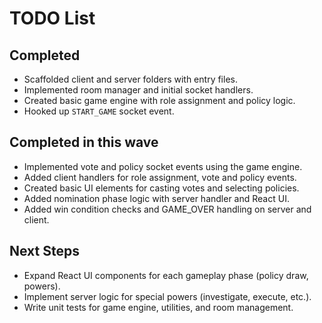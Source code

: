 # TODO List

## Completed
- Scaffolded client and server folders with entry files.
- Implemented room manager and initial socket handlers.
- Created basic game engine with role assignment and policy logic.
- Hooked up `START_GAME` socket event.

## Completed in this wave
- Implemented vote and policy socket events using the game engine.
- Added client handlers for role assignment, vote and policy events.
- Created basic UI elements for casting votes and selecting policies.
- Added nomination phase logic with server handler and React UI.
- Added win condition checks and GAME_OVER handling on server and client.

## Next Steps
- Expand React UI components for each gameplay phase (policy draw, powers).
- Implement server logic for special powers (investigate, execute, etc.).
- Write unit tests for game engine, utilities, and room management.
